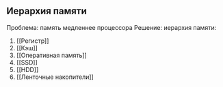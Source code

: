 ## Иерархия памяти
Проблема: память медленнее процессора
Решение: иерархия памяти:
1) [[Регистр]]
2) [[Кэш]]
3) [[Оперативная память]]
4) [[SSD]]
5) [[HDD]]
6) [[Ленточные накопители]]

